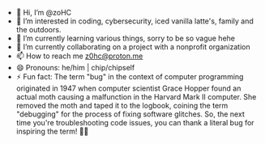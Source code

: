 - 👋 Hi, I’m @zoHC
- 👀 I’m interested in coding, cybersecurity, iced vanilla latte's, family and the outdoors.
- 🌱 I’m currently learning various things, sorry to be so vague hehe
- 💞️ I’m currently collaborating on a project with a nonprofit organization
- 📫 How to reach me z0hc@proton.me
- 😄 Pronouns: he/him | chip/chipself
- ⚡ Fun fact: The term "bug" in the context of computer programming originated in 1947 when computer scientist Grace Hopper found an actual moth causing a malfunction in the Harvard Mark II computer. She removed the moth and taped it to the logbook, coining the term "debugging" for the process of fixing software glitches. So, the next time you're troubleshooting code issues, you can thank a literal bug for inspiring the term! 🐞✨

<!---
zoHC/zoHC is a ✨ special ✨ repository because its `README.md` (this file) appears on your GitHub profile.
You can click the Preview link to take a look at your changes.
--->
